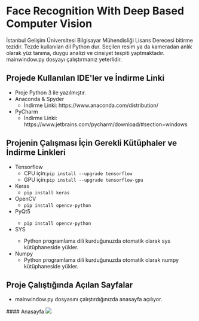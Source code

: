 # Face Recognition With Deep Based Computer Vision
İstanbul Gelişim Üniversitesi Bilgisayar Mühendisliği Lisans Derecesi bitirme tezidir. Tezde kullanılan dil Python dur. Seçilen resim ya da kameradan anlık olarak  yüz tanıma, duygu analizi ve cinsiyet tespiti yaptmaktadır. mainwindow.py dosyayı çalıştırmanız yeterlidir. 


## Projede Kullanılan IDE'ler ve İndirme Linki
<ul>
  <li>Proje Python 3 ile yazılmıştır.</li>
  <li>Anaconda & Spyder
      <ul>
         <li>İndirme Linki: https://www.anaconda.com/distribution/ </li>
       </ul>  
  </li>
  <li>PyCharm
      <ul>
         <li>İndirme Linki: https://www.jetbrains.com/pycharm/download/#section=windows </li>
       </ul>  
  </li>
</ul>

## Projenin Çalışması İçin Gerekli Kütüphaler ve İndirme Linkleri
<ul>
  <li>Tensorflow
      <ul>
         <li>CPU için:<code>pip install --upgrade tensorflow</code></li>
         <li>GPU için:<code>pip install --upgrade tensorflow-gpu</code></li>
       </ul>  
  </li>
  <li>Keras
    <ul>
          <li><code>pip install keras</code></li>
       </ul>  
  </li>
  <li>OpenCV
    <ul>
          <li><code>pip install opencv-python</code></li>
        </ul>  
  </li>
  <li>PyQt5</li>
    <ul>
          <li><code>pip install opencv-python</code></li>
   </ul>  
  </li>
  <li>SYS</li>
    <ul>
          <li>Python programlama dili kurduğunuzda otomatik olarak sys kütüphaneside yükler.</li>
    </ul>  
  </li>
  <li>Numpy
    <ul>
          <li>Python programlama dili kurduğunuzda otomatik olarak numpy kütüphaneside yükler.</li>
    </ul>  
  </li>
</ul>

## Proje Çalıştığında Açılan Sayfalar

<ul>
  <li>mainwindow.py dosyasını çalıştırdığınızda anasayfa açılıyor.</li>
</ul>
#### Anasayfa

<img src="https://github.com/celalakcelikk/Face-Recognition-with-Deep-Based-Computer-Vision/blob/master/iimages/maimwindow.PNG">

